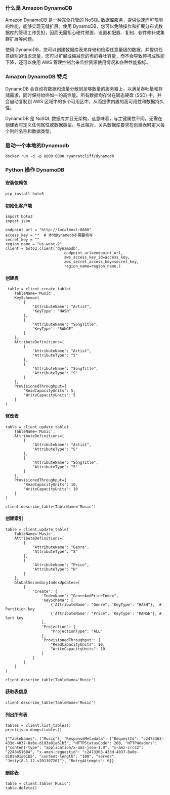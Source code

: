 ### 什么是 Amazon DynamoDB

Amazon DynamoDB 是一种完全托管的 NoSQL 数据库服务，提供快速而可预测的性能，能够实现无缝扩展。使用 DynamoDB，您可以免除操作和扩展分布式数据库的管理工作负担，因而无需担心硬件预置、设置和配置、复制、软件修补或集群扩展等问题。

使用 DynamoDB，您可以创建数据库表来存储和检索任意量级的数据，并提供任意级别的请求流量。您可以扩展或缩减您的表的吞吐容量，而不会导致停机或性能下降，还可以使用 AWS 管理控制台来监控资源使用情况和各种性能指标。

### Amazon DynamoDB 特点

DynamoDB 会自动将数据和流量分散到足够数量的服务器上，以满足吞吐量和存储需求，同时保持始终如一的高性能。所有数据均存储在固态硬盘 (SSD) 中，并会自动复制到 AWS 区域中的多个可用区中，从而提供内置的高可用性和数据持久性。

DynamoDB 是 NoSQL 数据库并且无架构，这意味着，与主键属性不同，无需在创建表时定义任何属性或数据类型。与此相对，关系数据库要求在创建表时定义每个列的名称和数据类型。


### 启动一个本地的Dynamodb

```
docker run -d -p 8000:8000 ryanratcliff/dynamodb
```


### Python 操作 DynamoDB

#### 安装依赖包

```
pip install boto3
```

#### 初始化客户端

```
import boto3
import json

endpoint_url = "http://localhost:8000"
access_key = ""  # 本地Dynamodb不需要填写
secret_key = ""
region_name = "us-west-2"
client = boto3.client('dynamodb',
                          endpoint_url=endpoint_url,
                          aws_access_key_id=access_key,
                          aws_secret_access_key=secret_key,
                          region_name=region_name,)
```

#### 创建表
```
 table = client.create_table(
    TableName='Music',
    KeySchema=[
        { 
            'AttributeName': "Artist", 
            'KeyType': "HASH"
        },
        { 
            'AttributeName': "SongTitle", 
            'KeyType': "RANGE"
        }
    ],
    AttributeDefinitions=[
        { 
            'AttributeName': "Artist", 
            'AttributeType': "S" 
        },
        { 
            'AttributeName': "SongTitle", 
            'AttributeType': "S" 
        }
    ],
    ProvisionedThroughput={       
        'ReadCapacityUnits': 5, 
        'WriteCapacityUnits': 5
    }
)

```

#### 修改表
```
table = client.update_table(
    TableName='Music',
    AttributeDefinitions=[
        { 
            'AttributeName': "Artist", 
            'AttributeType': "S" 
        },
        { 
            'AttributeName': "SongTitle", 
            'AttributeType': "S" 
        }
    ],
    ProvisionedThroughput={       
        'ReadCapacityUnits': 10, 
        'WriteCapacityUnits': 10
    }
)

client.describe_table(TableName='Music')
```

#### 创建索引
```
table = client.update_table(
    TableName='Music',
    AttributeDefinitions=[
        { 
            'AttributeName': "Genre", 
            'AttributeType': "S" 
        },
        { 
            'AttributeName': "Price", 
            'AttributeType': "N" 
        }
    ],
    GlobalSecondaryIndexUpdates=[
        {
            'Create': {
                'IndexName': "GenreAndPriceIndex",
                'KeySchema': [
                    {'AttributeName': "Genre", 'KeyType': "HASH"},  # Partition key
                    {'AttributeName': "Price", 'KeyType': "RANGE"}, # Sort key
                ],
                'Projection': {
                    "ProjectionType": "ALL"
                },
                'ProvisionedThroughput': {
                    "ReadCapacityUnits": 10,
                    "WriteCapacityUnits": 10
                }
            }
        }
    ]
)

client.describe_table(TableName='Music')
```



#### 获取表信息
```
client.describe_table(TableName='Music')
```

#### 列出所有表

```
tables = client.list_tables()
print(json.dumps(tables))
```

```
{"TableNames": ["Music"], "ResponseMetadata": {"RequestId": "c2473363-433d-4037-8a0e-d103a01a61b5", "HTTPStatusCode": 200, "HTTPHeaders": {"content-type": "application/x-amz-json-1.0", "x-amz-crc32": "2248451684", "x-amzn-requestid": "c2473363-433d-4037-8a0e-d103a01a61b5", "content-length": "100", "server": "Jetty(8.1.12.v20130726)"}, "RetryAttempts": 0}}
```

#### 删除表
```
table = client.Table('Music')
table.delete()
```

